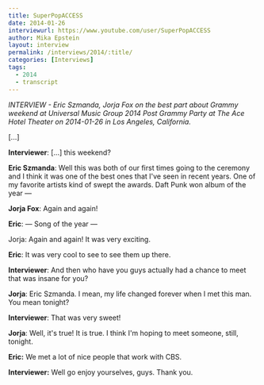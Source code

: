 ```yaml
---
title: SuperPopACCESS
date: 2014-01-26
interviewurl: https://www.youtube.com/user/SuperPopACCESS
author: Mika Epstein
layout: interview
permalink: /interviews/2014/:title/
categories: [Interviews]
tags:
  - 2014
  - transcript
---
```


*INTERVIEW - Eric Szmanda, Jorja Fox on the best part about Grammy weekend at Universal Music Group 2014 Post Grammy Party at The Ace Hotel Theater on 2014-01-26 in Los Angeles, California.*

[...]

**Interviewer**: [...] this weekend?

**Eric Szmanda**: Well this was both of our first times going to the ceremony and I think it was one of the best ones that I've seen in recent years. One of my favorite artists kind of swept the awards. Daft Punk won album of the year &#8212;

**Jorja Fox**: Again and again! 

**Eric**: &#8212; Song of the year &#8212;

Jorja: Again and again! It was very exciting.

**Eric**: It was very cool to see to see them up there.

**Interviewer**: And then who have you guys actually had a chance to meet that was insane for you?

**Jorja**: Eric Szmanda. I mean, my life changed forever when I met this man. You mean tonight?

**Interviewer**: That was very sweet!

**Jorja**: Well, it's true! It is true. I think I'm hoping to meet someone, still, tonight.

**Eric:** We met a lot of nice people that work with CBS. 

**Interviewer:** Well go enjoy yourselves, guys. Thank you.

